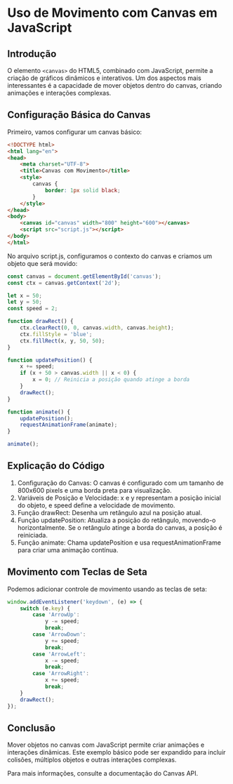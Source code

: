 # Uso de Movimento com Canvas em JavaScript

## Introdução

O elemento `<canvas>` do HTML5, combinado com JavaScript, permite a criação de gráficos dinâmicos e interativos. Um dos aspectos mais interessantes é a capacidade de mover objetos dentro do canvas, criando animações e interações complexas.

## Configuração Básica do Canvas

Primeiro, vamos configurar um canvas básico:

```html
<!DOCTYPE html>
<html lang="en">
<head>
    <meta charset="UTF-8">
    <title>Canvas com Movimento</title>
    <style>
        canvas {
            border: 1px solid black;
        }
    </style>
</head>
<body>
    <canvas id="canvas" width="800" height="600"></canvas>
    <script src="script.js"></script>
</body>
</html>
```

No arquivo script.js, configuramos o contexto do canvas e criamos um objeto que será movido:

``` javascript
const canvas = document.getElementById('canvas');
const ctx = canvas.getContext('2d');

let x = 50;
let y = 50;
const speed = 2;

function drawRect() {
    ctx.clearRect(0, 0, canvas.width, canvas.height);
    ctx.fillStyle = 'blue';
    ctx.fillRect(x, y, 50, 50);
}

function updatePosition() {
    x += speed;
    if (x + 50 > canvas.width || x < 0) {
        x = 0; // Reinicia a posição quando atinge a borda
    }
    drawRect();
}

function animate() {
    updatePosition();
    requestAnimationFrame(animate);
}

animate();
```

## Explicação do Código
1. Configuração do Canvas: O canvas é configurado com um tamanho de 800x600 pixels e uma borda preta para visualização.
2. Variáveis de Posição e Velocidade: x e y representam a posição inicial do objeto, e speed define a velocidade de movimento.
3. Função drawRect: Desenha um retângulo azul na posição atual.
4. Função updatePosition: Atualiza a posição do retângulo, movendo-o horizontalmente. Se o retângulo atinge a borda do canvas, a posição é reiniciada.
5. Função animate: Chama updatePosition e usa requestAnimationFrame para criar uma animação contínua.

## Movimento com Teclas de Seta
Podemos adicionar controle de movimento usando as teclas de seta:

``` javascript
window.addEventListener('keydown', (e) => {
    switch (e.key) {
        case 'ArrowUp':
            y -= speed;
            break;
        case 'ArrowDown':
            y += speed;
            break;
        case 'ArrowLeft':
            x -= speed;
            break;
        case 'ArrowRight':
            x += speed;
            break;
    }
    drawRect();
});
```

## Conclusão
Mover objetos no canvas com JavaScript permite criar animações e interações dinâmicas. Este exemplo básico pode ser expandido para incluir colisões, múltiplos objetos e outras interações complexas.

Para mais informações, consulte a documentação do Canvas API.